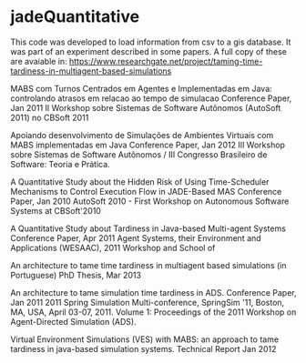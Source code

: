 # jadeQuantitative
This code was developed to load information from csv to a gis database. 
It was part of an experiment described in some papers. A full copy of these are avaiable in: 
https://www.researchgate.net/project/taming-time-tardiness-in-multiagent-based-simulations

MABS com Turnos Centrados em Agentes e Implementadas em Java: controlando atrasos em relacao ao tempo de simulacao
Conference Paper, Jan 2011
II Workshop sobre Sistemas de Software Autônomos (AutoSoft 2011) no CBSoft 2011


Apoiando desenvolvimento de Simulações de Ambientes Virtuais com MABS implementadas em Java
Conference Paper, Jan 2012
III Workshop sobre Sistemas de Software Autônomos / III Congresso Brasileiro de Software: Teoria e Prática.


A Quantitative Study about the Hidden Risk of Using Time-Scheduler Mechanisms to Control Execution Flow in JADE-Based MAS
Conference Paper, Jan 2010
AutoSoft 2010 - First Workshop on Autonomous Software Systems at CBSoft'2010


A Quantitative Study about Tardiness in Java-based Multi-agent Systems
Conference Paper, Apr 2011
Agent Systems, their Environment and Applications (WESAAC), 2011 Workshop and School of 


An architecture to tame time tardiness in multiagent based simulations (in Portuguese)
PhD Thesis, Mar 2013


An architecture to tame simulation time tardiness in ADS.
Conference Paper, Jan 2011
2011 Spring Simulation Multi-conference, SpringSim '11, Boston, MA, USA, April 03-07, 2011. 
Volume 1: Proceedings of the 2011 Workshop on Agent-Directed Simulation (ADS).


Virtual Environment Simulations (VES) with MABS: an approach to tame tardiness in java-based simulation systems.
Technical Report
Jan 2012


